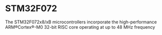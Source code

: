 # STM32F072
The STM32F072x8/xB microcontrollers incorporate the high-performance ARM®Cortex®-M0 32-bit RISC core operating at up to 48 MHz frequency
